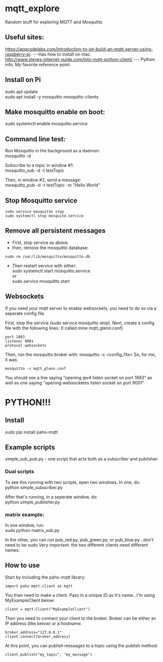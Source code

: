 # mqtt_explore
Random stuff for exploring MQTT and Mosquitto
## Useful sites:
https://appcodelabs.com/introduction-to-iot-build-an-mqtt-server-using-raspberry-pi. ---Has how to install on mac.  
http://www.steves-internet-guide.com/into-mqtt-python-client/ --- Python info.  My favorite reference point.


## Install on Pi
sudo apt update  
sudo apt install -y mosquitto mosquitto-clients

## Make mosquitto enable on boot:
sudo systemctl enable mosquitto.service

## Command line test:
Run Mosquitto in the background as a daemon:  
mosquitto -d

Subscribe to a topic in window #1:  
mosquitto_sub -d -t testTopic

Then, in window #2, send a message:  
mosquitto_pub -d -t testTopic -m "Hello World"

## Stop Mosquitto service
```
sudo service mosquitto stop
sudo systemctl stop mosquito.service
```
## Remove all persistent messages
- First, stop service as above.
- then, remove the mosquitto database:  
```
sudo rm /var/lib/mosquitto/mosquitto.db
```
- Then restart service with either:  
sudo systemctl start mosquitto.service  
or  
sudo service mosquitto start

## Websockets
If you need your mqtt server to enable websockets, you need to do so via a seperate config file.

First, stop the service (sudo service mosquitto stop).
Next, create a config file with the following lines:  (I called mine mqtt_glenn.conf)
```
port 1883
listener 9001
protocol websockets
```

Then, run the mosquitto broker with: mosquitto -c <config_file>
So, for me, it was:
```
mosquitto -c mqtt_glenn.conf
```

You should see a line saying "opening ipv4 listen socket on port 1883" as well as one saying "opening websocketes listen socket on port 9001"

# PYTHON!!!
## Install
sudo pip install paho-mqtt  
## Example scripts
simple_sub_pub.py - one script that acts both as a subscriber and publisher.  

### Dual scripts
To see this running with two scripts, open two windows.
In one, do:  
python simple_subscriber.py  

After that's running, in a seperate window, do:  
python simple_publisher.py  

### matrix example:
In one window, run:  
sudo python matrix_sub.py

In the other, you can run pub_red.py, pub_green.py, or pub_blue.py...don't need to be sudo
Very important:  the two different clients need different names.

## How to use
Start by including the paho-mqtt library:
```
import paho.mqtt.client as mqtt
```

You then need to make a client.  Pass in a unique ID as it's name...I'm using MyExampleClient below:
```
client = mqtt.Client("MyExampleClient")
```
Then you need to connect your client to the broker.  Broker can be either an IP address (like below) or a hostname.
```
broker_address="127.0.0.1"
client.connect(broker_address)
```
At this point, you can publish messages to a topic using the publish method:
```
client.publish("my_topic", "my_message")
```

